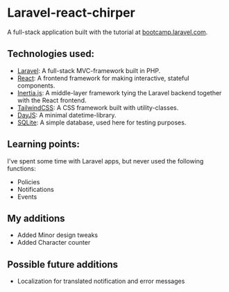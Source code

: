 # Laravel-react-chirper

A full-stack application built with the tutorial at [bootcamp.laravel.com](https://bootcamp.laravel.com).

## Technologies used:

-   [Laravel](https://www.laravel.com): A full-stack MVC-framework built in PHP.
-   [React](https://reactjs.org): A frontend framework for making interactive, stateful components.
-   [Inertia.js](https://inertiajs.com): A middle-layer framework tying the Laravel backend together with the React frontend.
-   [TailwindCSS](https://tailwindcss.com): A CSS framework built with utility-classes.
-   [DayJS](https://day.js.org): A minimal datetime-library.
-   [SQLite](https://www.sqlite.org/index.html): A simple database, used here for testing purposes.

## Learning points:

I've spent some time with Laravel apps, but never used the following functions:

-   Policies
-   Notifications
-   Events

## My additions

-   Added Minor design tweaks
-   Added Character counter

## Possible future additions

-   Localization for translated notification and error messages
